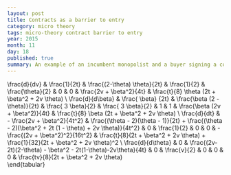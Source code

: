```yaml
---
layout: post
title: Contracts as a barrier to entry
category: micro theory
tags: micro-theory contract barrier to entry
year: 2015
month: 11
day: 18
published: true
summary: An example of an incumbent monopolist and a buyer signing a contract that prevents a new firm from entering the market
---
```


\frac{d}{dv}      & \frac{1}{2t}                                                & \frac{(2-\theta) \theta}{2t}                                                                                                              & \frac{1}{2}        & \frac{\theta}{2}   & 0           & 0        & \frac{2v + \beta^2}{4t}                                          & \frac{t}{8} \theta (2t + \beta^2 + 2v \theta)                                                                       \\
\frac{d}{d\beta}  & \frac{ \beta} {2t}                                         & \frac{\beta (2 - \theta)}{2t}                                                                                                             & \frac{ 3 \beta}{2} & \frac{ 3 \beta}{2} & 1           & 1        & \frac{\beta (2v + \beta^2)}{4t}                                  & \frac{t}{8} \beta (2t + \beta^2 + 2v \theta)                                                                        \\
\frac{d}{dt}      & - \frac{2v + \beta^2}{4t^2} & \frac{(\theta - 2)(\theta - 1)}{2t} + \frac{(\theta - 2)(\beta^2 + 2t (1 - \theta) + 2v \theta)}{4t^2} & 0                     & \frac{1}{2}        & 0           & 0        & - \frac{(2v + \beta^2)^2}{16t^2} & \frac{t}{8}(2t + \beta^2 + 2v \theta) + \frac{1}{32}(2t + \beta^2 + 2v \theta)^2 \\
\frac{d}{d\theta} & 0                                                              & \frac{(2v-2t)(2-\theta) - \beta^2 - 2t(1-\theta)-2v\theta}{4t}                                                            & 0                     & \frac{v}{2}        & 0           & 0        & 0                                                                                   & \frac{tv}{8}(2t + \beta^2 + 2v \theta)                                                                             
\end{tabular}
